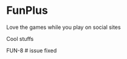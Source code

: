 FunPlus
=======

Love the games while you play on social sites

Cool stuffs 

FUN-8  # issue fixed 
